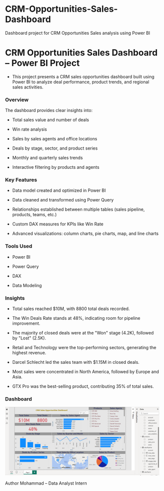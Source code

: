 # CRM-Opportunities-Sales-Dashboard
Dashboard project for CRM Opportunities Sales analysis using Power BI

# CRM Opportunities Sales Dashboard – Power BI Project

- This project presents a CRM sales opportunities dashboard built using Power BI to analyze deal performance, product trends, and regional sales activities.

### Overview

The dashboard provides clear insights into:

- Total sales value and number of deals

- Win rate analysis

- Sales by sales agents and office locations

- Deals by stage, sector, and product series

- Monthly and quarterly sales trends

- Interactive filtering by products and agents

### Key Features

- Data model created and optimized in Power BI

- Data cleaned and transformed using Power Query

- Relationships established between multiple tables (sales pipeline, products, teams, etc.)

- Custom DAX measures for KPIs like Win Rate

- Advanced visualizations: column charts, pie charts, map, and line charts

### Tools Used
- Power BI

- Power Query

- DAX

- Data Modeling

### Insights

- Total sales reached $10M, with 8800 total deals recorded.

- The Win Deals Rate stands at 48%, indicating room for pipeline improvement.

- The majority of closed deals were at the "Won" stage (4.2K), followed by "Lost" (2.5K).

- Retail and Technology were the top-performing sectors, generating the highest revenue.

- Darcel Schlecht led the sales team with $1.15M in closed deals.

- Most sales were concentrated in North America, followed by Europe and Asia.

- GTX Pro was the best-selling product, contributing 35% of total sales.


### Dashboard

![](Dashboard.PNG)

Author
Mohammad – Data Analyst Intern


